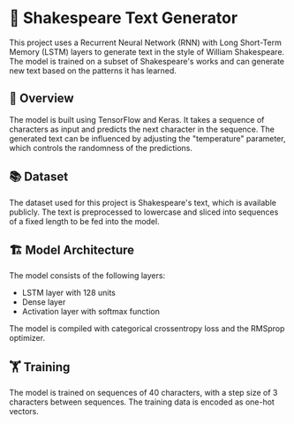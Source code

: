 # 📜 Shakespeare Text Generator

This project uses a Recurrent Neural Network (RNN) with Long Short-Term Memory (LSTM) layers to generate text in the style of William Shakespeare. The model is trained on a subset of Shakespeare's works and can generate new text based on the patterns it has learned.

## 📖 Overview

The model is built using TensorFlow and Keras. It takes a sequence of characters as input and predicts the next character in the sequence. The generated text can be influenced by adjusting the "temperature" parameter, which controls the randomness of the predictions.

## 📚 Dataset

The dataset used for this project is Shakespeare's text, which is available publicly. The text is preprocessed to lowercase and sliced into sequences of a fixed length to be fed into the model.

## 🏗️ Model Architecture

The model consists of the following layers:
- LSTM layer with 128 units
- Dense layer
- Activation layer with softmax function

The model is compiled with categorical crossentropy loss and the RMSprop optimizer.

## 🏋️ Training

The model is trained on sequences of 40 characters, with a step size of 3 characters between sequences. The training data is encoded as one-hot vectors.
